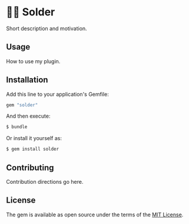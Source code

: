 # 🧑‍🏭 Solder
Short description and motivation.

## Usage
How to use my plugin.

## Installation
Add this line to your application's Gemfile:

```ruby
gem "solder"
```

And then execute:
```bash
$ bundle
```

Or install it yourself as:
```bash
$ gem install solder
```

## Contributing
Contribution directions go here.

## License
The gem is available as open source under the terms of the [MIT License](https://opensource.org/licenses/MIT).
